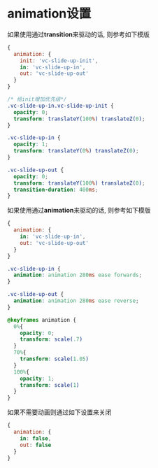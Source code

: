 
# animation设置

如果使用通过**transition**来驱动的话, 则参考如下模版

```js
{
  animation: {
    init: 'vc-slide-up-init',
    in: 'vc-slide-up-in',
    out: 'vc-slide-up-out'
  }
}
```

```css
/* 给init增加优先级*/
.vc-slide-up-in.vc-slide-up-init {
  opacity: 0;
  transform: translateY(100%) translateZ(0);
}

.vc-slide-up-in {
  opacity: 1;
  transform: translateY(0%) translateZ(0);
}

.vc-slide-up-out {
  opacity: 0;
  transform: translateY(100%) translateZ(0);
  transition-duration: 400ms;
}
```

如果使用通过**animation**来驱动的话, 则参考如下模版

```js
{
  animation: {
    in: 'vc-slide-up-in',
    out: 'vc-slide-up-out'
  }
}
```

```css
.vc-slide-up-in {
  animation: animation 280ms ease forwards;
}

.vc-slide-up-out {
  animation: animation 280ms ease reverse;
}

@keyframes animation {
  0%{
    opacity: 0;
    transform: scale(.7)
  }
  70%{
    transform: scale(1.05)
  }
  100%{
    opacity: 1;
    transform: scale(1)
  }
}
```

如果不需要动画则通过如下设置来关闭

```js
{
  animation: {
    in: false,
    out: false
  }
}
```